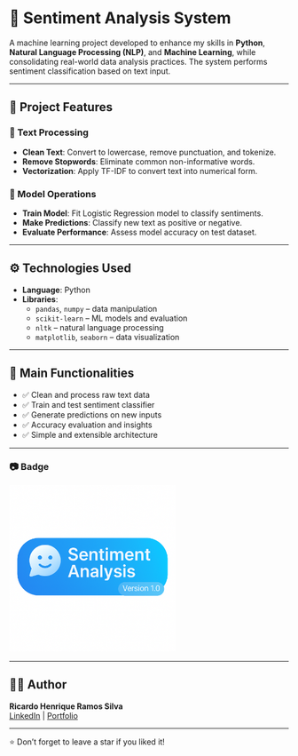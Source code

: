# 💬 Sentiment Analysis System

A machine learning project developed to enhance my skills in **Python**, **Natural Language Processing (NLP)**, and **Machine Learning**, while consolidating real-world data analysis practices. The system performs sentiment classification based on text input.

---

## 📌 Project Features

### 🧠 Text Processing
- **Clean Text**: Convert to lowercase, remove punctuation, and tokenize.
- **Remove Stopwords**: Eliminate common non-informative words.
- **Vectorization**: Apply TF-IDF to convert text into numerical form.

### 🤖 Model Operations
- **Train Model**: Fit Logistic Regression model to classify sentiments.
- **Make Predictions**: Classify new text as positive or negative.
- **Evaluate Performance**: Assess model accuracy on test dataset.

---

## ⚙️ Technologies Used

- **Language**: Python  
- **Libraries**:  
  - `pandas`, `numpy` – data manipulation  
  - `scikit-learn` – ML models and evaluation  
  - `nltk` – natural language processing  
  - `matplotlib`, `seaborn` – data visualization  

---

## 🧩 Main Functionalities

- ✅ Clean and process raw text data  
- ✅ Train and test sentiment classifier  
- ✅ Generate predictions on new inputs  
- ✅ Accuracy evaluation and insights  
- ✅ Simple and extensible architecture  

---

### 📷 Badge

<p align="left">
  <img src="https://raw.githubusercontent.com/ricardohenrique1609/Analise-sentimentos/main/imagens/badge_sentiment.png" alt="Sentiment Analysis Badge" width="300"/>
</p>


---

## 👨‍💻 Author

**Ricardo Henrique Ramos Silva**  
[LinkedIn](https://linkedin.com/in/ricardo-henrique-28939b275) | [Portfolio](https://curriculoricardo.netlify.app/)

---

⭐️ Don’t forget to leave a star if you liked it!
